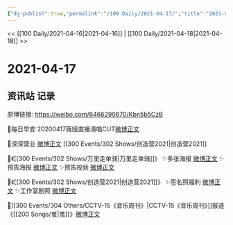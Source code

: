 ```yaml
---
{"dg-publish":true,"permalink":"/100 Daily/2021-04-17/","title":"2021-04-17","created":"2023-04-09T15:59:04.362+08:00","updated":"2023-04-09T15:59:41.058+08:00"}
---
```



<< [[100 Daily/2021-04-16\|2021-04-16]] | [[100 Daily/2021-04-18\|2021-04-18]] >>

# 2021-04-17

## 资讯站 记录

原博链接: https://weibo.com/6466290670/Kbn5b5CzB

🌟每日早安
20200417薇娅直播清唱CUT[微博正文](https://m.weibo.cn/6466290670/4626895297054139)

🌟深深营业 [微博正文](https://m.weibo.cn/6466290670/4627087867254340) [[300 Events/302 Shows/创造营2021\|创造营2021]]

🌟《[[300 Events/302 Shows/万里走单骑\|万里走单骑]]》
✨多张海报 [微博正文](https://m.weibo.cn/6466290670/4626947772515010)
✨预告海报 [微博正文](https://m.weibo.cn/6466290670/4626983210976004)
✨预告视频 [微博正文](https://m.weibo.cn/6466290670/4627103473208905)

🌟《[[300 Events/302 Shows/创造营2021\|创造营2021]]》
✨签名照福利 [微博正文](https://m.weibo.cn/6466290670/4626970107710758)
✨工作室剧照 [微博正文](https://m.weibo.cn/6466290670/4627058611456110)

🌟[[300 Events/304 Others/CCTV-15《音乐周刊》\|CCTV-15《音乐周刊》]]报道《[[200 Songs/茧\|茧]]》[微博正文](https://m.weibo.cn/6466290670/4626924914084188)
